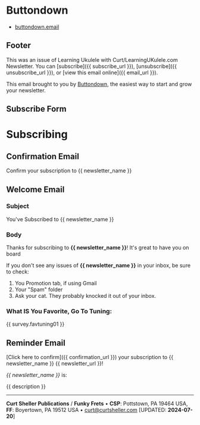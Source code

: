 # Buttondown

- [buttondown.email](https://buttondown.email/)

## Footer

This was an issue of Learning Ukulele with Curt/LearningUKulele.com Newsletter. You can [subscribe]({{ subscribe_url }}), [unsubscribe]({{ unsubscribe_url }}), or [view this email online]({{ email_url }}).

This email brought to you by [Buttondown](https://buttondown.email/refer/curtsheller), the easiest way to start and grow your newsletter.

## Subscribe Form

# Subscribing
## Confirmation Email
Confirm your subscription to {{ newsletter_name }}

## Welcome Email
### Subject
You've Subscribed to {{ newsletter_name }}

### Body
Thanks for subscribing to **{{ newsletter_name }}**! It's great to have you on board

If you don't see any issues of **{{ newsletter_name }}** in your inbox, be sure to check:

1. You Promotion tab, if using Gmail
2. Your "Spam" folder
3. Ask your cat. They probably knocked it out of your inbox.

### What IS You Favorite, Go To Tuning:

{{ survey.favtuning01 }}

## Reminder Email

[Click here to confirm]({{ confirmation_url }}) your subscription to {{ newsletter_name }} {{ newsletter_url }}!

*{{ newsletter_name }}* is:

<blockquot>
{{ description }}
</ blockquote>


----
**Curt Sheller Publications** / **Funky Frets** • **CSP**: Pottstown, PA 19464 USA, **FF**: Boyertown, PA 19512 USA • [curt@curtsheller.com](mailto:curt@curtsheller.com) [UPDATED: **2024-07-20**]
